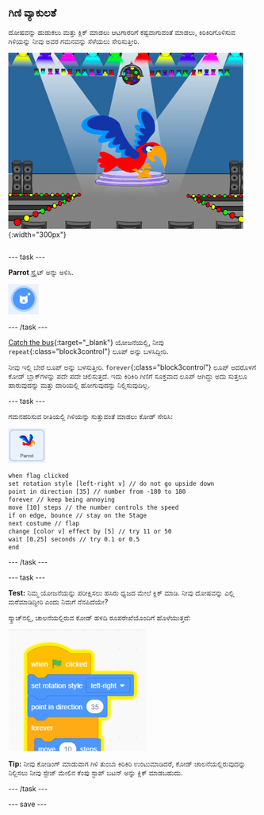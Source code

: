 ## ಗಿಣಿ ವ್ಯಾಕುಲತೆ

<div style="display: flex; flex-wrap: wrap">
<div style="flex-basis: 200px; flex-grow: 1; margin-right: 15px;">
ದೋಷವನ್ನು ಹುಡುಕಲು ಮತ್ತು ಕ್ಲಿಕ್ ಮಾಡಲು ಆಟಗಾರರಿಗೆ ಕಷ್ಟವಾಗುವಂತೆ ಮಾಡಲು, ಕಿರಿಕಿರಿಗೊಳಿಸುವ ಗಿಳಿಯನ್ನು ನೀವು ಅವರ ಗಮನವನ್ನು ಸೆಳೆಯಲು ಸೇರಿಸುತ್ತೀರಿ. 
</div>
<div>

![ವೇದಿಕೆಯಲ್ಲಿ ವರ್ಣರಂಜಿತ ಗಿಣಿ.](images/parrot-distraction.png){:width="300px"}

</div>
</div>

--- task ---

**Parrot** ಸ್ಪ್ರೈಟ್ ಅನ್ನು ಅಳಿಸಿ.

![ಬ್ಯಾಕ್‌ಡ್ರಾಪ್ ಐಕಾನ್ ಆಯ್ಕೆಮಾಡಿ.](images/sprite-button.png)

--- /task ---

[Catch the bus](https://projects.raspberrypi.org/en/projects/catch-the-bus){:target="_blank"} ಯೋಜನೆಯಲ್ಲಿ, ನೀವು `repeat`{:class="block3control"} ಲೂಪ್ ಅನ್ನು ಬಳಸಿದ್ದೀರಿ.

ನೀವು ಇಲ್ಲಿ ಬೇರೆ ಲೂಪ್ ಅನ್ನು ಬಳಸುತ್ತೀರಿ. `forever`{:class="block3control"} ಲೂಪ್ ಅದರೊಳಗೆ ಕೋಡ್ ಬ್ಲಾಕ್‌ಗಳನ್ನು ಪದೇ ಪದೇ ಚಲಿಸುತ್ತದೆ. ಇದು ಕಿರಿಕಿರಿ ಗಿಣಿಗೆ ಸೂಕ್ತವಾದ ಲೂಪ್ ಆಗಿದ್ದು ಅದು ಸುತ್ತಲೂ ಹಾರುವುದನ್ನು ಮತ್ತು ದಾರಿಯಲ್ಲಿ ಹೋಗುವುದನ್ನು ನಿಲ್ಲಿಸುವುದಿಲ್ಲ.

--- task ---

ಗಮನಹರಿಸುವ ರೀತಿಯಲ್ಲಿ ಗಿಳಿಯನ್ನು ಸುತ್ತುವಂತೆ ಮಾಡಲು ಕೋಡ್ ಸೇರಿಸಿ:

![ರಾಕೆಟ್ ಸ್ಪ್ರೈಟ್.](images/parrot-sprite.png)


```blocks3
when flag clicked
set rotation style [left-right v] // do not go upside down
point in direction [35] // number from -180 to 180
forever // keep being annoying
move [10] steps // the number controls the speed
if on edge, bounce // stay on the Stage
next costume // flap
change [color v] effect by [5] // try 11 or 50
wait [0.25] seconds // try 0.1 or 0.5
end
```

--- /task ---

--- task ---

**Test:** ನಿಮ್ಮ ಯೋಜನೆಯನ್ನು ಪರೀಕ್ಷಿಸಲು ಹಸಿರು ಧ್ವಜದ ಮೇಲೆ ಕ್ಲಿಕ್ ಮಾಡಿ. ನೀವು ದೋಷವನ್ನು ಎಲ್ಲಿ ಮರೆಮಾಡಿದ್ದೀರಿ ಎಂದು ನಿಮಗೆ ನೆನಪಿದೆಯೇ?

ಸ್ಕ್ರಾಚ್‌ನಲ್ಲಿ, ಚಾಲನೆಯಲ್ಲಿರುವ ಕೋಡ್ ಹಳದಿ ರೂಪರೇಖೆಯೊಂದಿಗೆ ಹೊಳೆಯುತ್ತದೆ:

![](images/running-code.png)

**Tip:** ನೀವು ಕೋಡಿಂಗ್ ಮಾಡುವಾಗ ಗಿಳಿ ತುಂಬಾ ಕಿರಿಕಿರಿ ಉಂಟುಮಾಡಿದರೆ, ಕೋಡ್ ಚಾಲನೆಯಲ್ಲಿರುವುದನ್ನು ನಿಲ್ಲಿಸಲು ನೀವು ಸ್ಟೇಜ್ ಮೇಲಿನ ಕೆಂಪು ಸ್ಟಾಪ್ ಬಟನ್ ಅನ್ನು ಕ್ಲಿಕ್ ಮಾಡಬಹುದು.

--- /task ---

--- save ---
